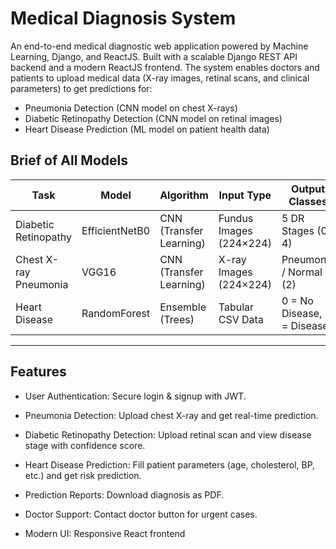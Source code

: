 # Medical Diagnosis System
An end-to-end medical diagnostic web application powered by Machine Learning, Django, and ReactJS. Built with a scalable Django REST API backend and a modern ReactJS frontend. The system enables doctors and patients to upload medical data (X-ray images, retinal scans, and clinical parameters) to get predictions for:
- Pneumonia Detection (CNN model on chest X-rays)
- Diabetic Retinopathy Detection (CNN model on retinal images)
- Heart Disease Prediction (ML model on patient health data)

##  Brief of All Models

| Task                   | Model          | Algorithm               | Input Type              | Output Classes              |
|------------------------|----------------|-------------------------|-------------------------|-----------------------------|
| Diabetic Retinopathy   | EfficientNetB0 | CNN (Transfer Learning) | Fundus Images (224×224) | 5 DR Stages (0–4)           | 
| Chest X-ray Pneumonia  | VGG16          | CNN (Transfer Learning) | X-ray Images (224×224)  | Pneumonia / Normal (2)      | 
| Heart Disease          | RandomForest   | Ensemble (Trees)        | Tabular CSV Data        | 0 = No Disease, 1 = Disease |

---

## Features

- User Authentication: Secure login & signup with JWT.

- Pneumonia Detection: Upload chest X-ray and get real-time prediction.

- Diabetic Retinopathy Detection: Upload retinal scan and view disease stage with confidence score.

- Heart Disease Prediction: Fill patient parameters (age, cholesterol, BP, etc.) and get risk prediction.

- Prediction Reports: Download diagnosis as PDF.

- Doctor Support: Contact doctor button for urgent cases.

- Modern UI: Responsive React frontend
